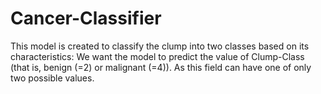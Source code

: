 # Cancer-Classifier
This model is created to classify the clump into two classes based on its characteristics:
We want the model to predict the value of Clump-Class (that is, benign (=2) or malignant (=4)). As this field can have one of only two possible values.

